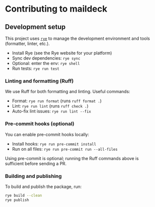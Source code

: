 # Contributing to maildeck

## Development setup

This project uses [`rye`](https://rye-up.com/) to manage the development
environment and tools (formatter, linter, etc.).

- Install Rye (see the Rye website for your platform)
- Sync dev dependencies: `rye sync`
- Optional: enter the env: `rye shell`
- Run tests: `rye run test`

### Linting and formatting (Ruff)

We use Ruff for both formatting and linting. Useful commands:

- Format: `rye run format` (runs `ruff format .`)
- Lint: `rye run lint` (runs `ruff check .`)
- Auto-fix lint issues: `rye run lint --fix`

### Pre-commit hooks (optional)

You can enable pre-commit hooks locally:

- Install hooks: `rye run pre-commit install`
- Run on all files: `rye run pre-commit run --all-files`

Using pre-commit is optional; running the Ruff commands above is sufficient
before sending a PR.

### Building and publishing

To build and publish the package, run:

```bash
rye build --clean
rye publish
```

